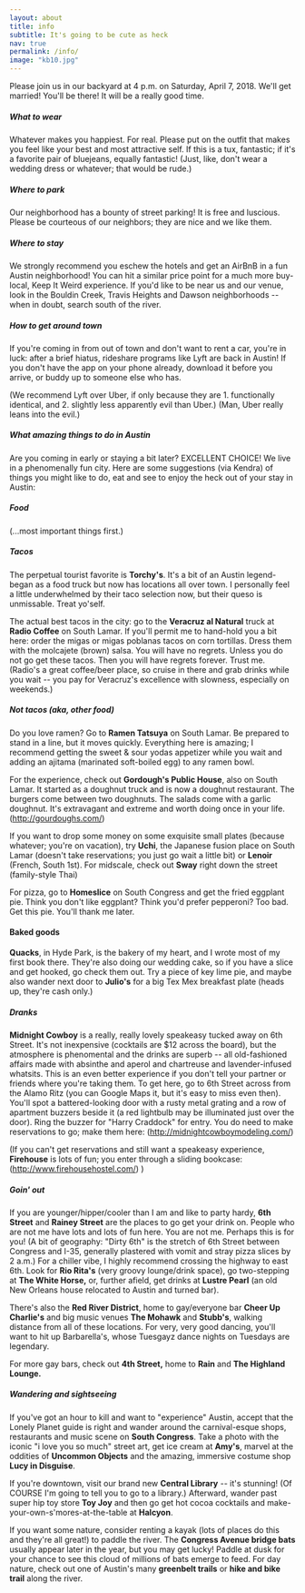 ```yaml
---
layout: about
title: info
subtitle: It's going to be cute as heck
nav: true
permalink: /info/
image: "kb10.jpg"
---
```


Please join us in our backyard at 4 p.m. on Saturday, April 7, 2018. We'll get married! You'll be there! It will be a really good time.

##### What to wear
Whatever makes you happiest. For real. Please put on the outfit that makes you feel like your best and most attractive self. If this is a tux, fantastic; if it's a favorite pair of bluejeans, equally fantastic! (Just, like, don't wear a wedding dress or whatever; that would be rude.)

##### Where to park
Our neighborhood has a bounty of street parking! It is free and luscious. Please be courteous of our neighbors; they are nice and we like them.

##### Where to stay
We strongly recommend you eschew the hotels and get an AirBnB in a fun Austin neighborhood! You can hit a similar price point for a much more buy-local, Keep It Weird experience. If you'd like to be near us and our venue, look in the Bouldin Creek, Travis Heights and Dawson neighborhoods -- when in doubt, search south of the river.

##### How to get around town
If you're coming in from out of town and don't want to rent a car, you're in luck: after a brief hiatus, rideshare programs like Lyft are back in Austin! If you don't have the app on your phone already, download it before you arrive, or buddy up to someone else who has. 

(We recommend Lyft over Uber, if only because they are 1. functionally identical, and 2. slightly less apparently evil than Uber.) (Man, Uber really leans into the evil.)

##### What amazing things to do in Austin
Are you coming in early or staying a bit later? EXCELLENT CHOICE! We live in a phenomenally fun city. Here are some suggestions (via Kendra) of things you might like to do, eat and see to enjoy the heck out of your stay in Austin:

##### **Food**
(...most important things first.)

##### Tacos 
The perpetual tourist favorite is **Torchy's**. It's a bit of an Austin legend-began as a food truck but now has locations all over town. I personally feel a little underwhelmed by their taco selection now, but their queso is unmissable. Treat yo'self.

The actual best tacos in the city: go to the **Veracruz al Natural** truck at **Radio Coffee** on South Lamar. If you'll permit me to hand-hold you a bit here: order the migas or migas poblanas tacos on corn tortillas. Dress them with the molcajete (brown) salsa. You will have no regrets. Unless you do not go get these tacos. Then you will have regrets forever. Trust me. (Radio's a great coffee/beer place, so cruise in there and grab drinks while you wait -- you pay for Veracruz's excellence with slowness, especially on weekends.)

##### Not tacos (aka, other food)
Do you love ramen? Go to **Ramen Tatsuya** on South Lamar. Be prepared to stand in a line, but it moves quickly. Everything here is amazing; I recommend getting the sweet & sour yodas appetizer while you wait and adding an ajitama (marinated soft-boiled egg) to any ramen bowl. 

For the experience, check out **Gordough's Public House**, also on South Lamar. It started as a doughnut truck and is now a doughnut restaurant. The burgers come between two doughnuts. The salads come with a garlic doughnut. It's extravagant and extreme and worth doing once in your life. (http://gourdoughs.com/)

If you want to drop some money on some exquisite small plates (because whatever; you're on vacation), try **Uchi**, the Japanese fusion place on South Lamar (doesn't take reservations; you just go wait a little bit) or **Lenoir** (French, South 1st). For midscale, check out **Sway** right down the street (family-style Thai)

For pizza, go to **Homeslice** on South Congress and get the fried eggplant pie. Think you don't like eggplant? Think you'd prefer pepperoni? Too bad. Get this pie. You'll thank me later.

#### Baked goods
**Quacks**, in Hyde Park, is the bakery of my heart, and I wrote most of my first book there. They're also doing our wedding cake, so if you have a slice and get hooked, go check them out. Try a piece of key lime pie, and maybe also wander next door to **Julio's** for a big Tex Mex breakfast plate (heads up, they're cash only.)

##### **Dranks**
**Midnight Cowboy** is a really, really lovely speakeasy tucked away on 6th Street. It's not inexpensive (cocktails are $12 across the board), but the atmosphere is phenomental and the drinks are superb -- all old-fashioned affairs made with absinthe and aperol and chartreuse and lavender-infused whatsits. This is an even better experience if you don't tell your partner or friends where you're taking them. To get here, go to 6th Street across from the Alamo Ritz (you can Google Maps it, but it's easy to miss even then). You'll spot a battered-looking door with a rusty metal grating and a row of apartment buzzers beside it (a red lightbulb may be illuminated just over the door). Ring the buzzer for "Harry Craddock" for entry. You do need to make reservations to go; make them here: (http://midnightcowboymodeling.com/)

(If you can't get reservations and still want a speakeasy experience, **Firehouse** is lots of fun; you enter through a sliding bookcase: (http://www.firehousehostel.com/) )

##### **Goin' out**
If you are younger/hipper/cooler than I am and like to party hardy, **6th Street** and **Rainey Street** are the places to go get your drink on. People who are not me have lots and lots of fun here. You are not me. Perhaps this is for you! (A bit of geography: "Dirty 6th" is the stretch of 6th Street between Congress and I-35, generally plastered with vomit and stray pizza slices by 2 a.m.) For a chiller vibe, I highly recommend crossing the highway to east 6th. Look for **Rio Rita's** (very groovy lounge/drink space), go two-stepping at **The White Horse,** or, further afield, get drinks at **Lustre Pearl** (an old New Orleans house relocated to Austin and turned bar).

There's also the **Red River District**, home to gay/everyone bar **Cheer Up Charlie's** and big music venues **The Mohawk** and **Stubb's**, walking distance from all of these locations. For very, very good dancing, you'll want to hit up Barbarella's, whose Tuesgayz dance nights on Tuesdays are legendary.

For more gay bars, check out **4th Street,** home to **Rain** and **The Highland Lounge.**

##### **Wandering and sightseeing**
If you've got an hour to kill and want to "experience" Austin, accept that the Lonely Planet guide is right and wander around the carnival-esque shops, restaurants and music scene on **South Congress**. Take a photo with the iconic "i love you so much" street art, get ice cream at **Amy's**, marvel at the oddities of **Uncommon Objects** and the amazing, immersive costume shop **Lucy in Disguise**.

If you're downtown, visit our brand new **Central Library** -- it's stunning! (Of COURSE I'm going to tell you to go to a library.) Afterward, wander past super hip toy store **Toy Joy** and then go get hot cocoa cocktails and make-your-own-s'mores-at-the-table at **Halcyon**.

If you want some nature, consider renting a kayak (lots of places do this and they're all great!) to paddle the river. The **Congress Avenue bridge bats** usually appear later in the year, but you may get lucky! Paddle at dusk for your chance to see this cloud of millions of bats emerge to feed. For day nature, check out one of Austin's many **greenbelt trails** or **hike and bike trail** along the river.
